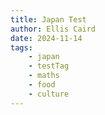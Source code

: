 ```yaml
---
title: Japan Test
author: Ellis Caird
date: 2024-11-14
tags:
    - japan
    - testTag
    - maths
    - food
    - culture
---
```


